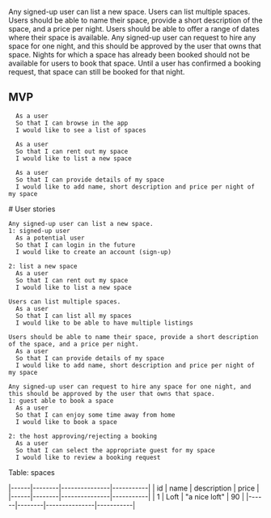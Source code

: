 Any signed-up user can list a new space.
Users can list multiple spaces.
Users should be able to name their space, provide a short description of the space, and a price per night.
Users should be able to offer a range of dates where their space is available.
Any signed-up user can request to hire any space for one night, and this should be approved by the user that owns that space.
Nights for which a space has already been booked should not be available for users to book that space.
Until a user has confirmed a booking request, that space can still be booked for that night.

## MVP

```
  As a user
  So that I can browse in the app
  I would like to see a list of spaces
 
  As a user
  So that I can rent out my space
  I would like to list a new space
  
  As a user
  So that I can provide details of my space
  I would like to add name, short description and price per night of my space
```

# User stories

```
Any signed-up user can list a new space.
1: signed-up user
  As a potential user
  So that I can login in the future
  I would like to create an account (sign-up)

2: list a new space
  As a user
  So that I can rent out my space
  I would like to list a new space
  
Users can list multiple spaces.
  As a user
  So that I can list all my spaces
  I would like to be able to have multiple listings
  
Users should be able to name their space, provide a short description of the space, and a price per night.
  As a user
  So that I can provide details of my space
  I would like to add name, short description and price per night of my space
  
Any signed-up user can request to hire any space for one night, and this should be approved by the user that owns that space.
1: guest able to book a space
  As a user
  So that I can enjoy some time away from home
  I would like to book a space

2: the host approving/rejecting a booking
  As a user
  So that I can select the appropriate guest for my space
  I would like to review a booking request
```


Table: spaces

|------|--------|---------------|-----------|
|  id  |  name  |  description  |   price   |
|------|--------|---------------|-----------|
|  1   |  Loft  | "a nice loft" |     90    |
|------|--------|---------------|-----------|


